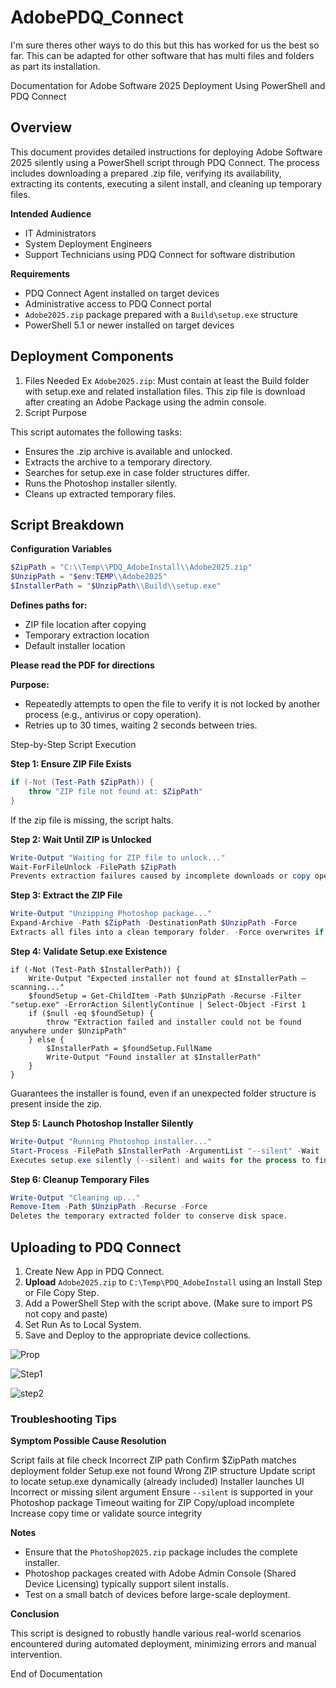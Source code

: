 # AdobePDQ_Connect

I'm sure theres other ways to do this but this has worked for us the best so far. This can be adapted for other software that has multi files and folders as part its installation. 

Documentation for Adobe Software 2025 Deployment Using PowerShell and PDQ Connect
 
## Overview
This document provides detailed instructions for deploying Adobe Software 2025 silently using a PowerShell script through PDQ Connect. The process includes downloading a prepared .zip file, verifying its availability, extracting its contents, executing a silent install, and cleaning up temporary files.

**Intended Audience**
- IT Administrators
- System Deployment Engineers
- Support Technicians using PDQ Connect for software distribution

**Requirements**
- PDQ Connect Agent installed on target devices
- Administrative access to PDQ Connect portal
- `Adobe2025.zip` package prepared with a `Build\setup.exe` structure
- PowerShell 5.1 or newer installed on target devices

## Deployment Components
1. Files Needed Ex `Adobe2025.zip`: Must contain at least the Build folder with setup.exe and related installation files. This zip file is download after creating an Adobe Package using the admin console. 
2. Script Purpose

This script automates the following tasks:
- Ensures the .zip archive is available and unlocked.
- Extracts the archive to a temporary directory.
- Searches for setup.exe in case folder structures differ.
- Runs the Photoshop installer silently.
- Cleans up extracted temporary files.

## Script Breakdown

**Configuration Variables**
```powershell
$ZipPath = "C:\\Temp\\PDQ_AdobeInstall\\Adobe2025.zip"
$UnzipPath = "$env:TEMP\\Adobe2025"
$InstallerPath = "$UnzipPath\\Build\\setup.exe"
```
**Defines paths for:**

- ZIP file location after copying
- Temporary extraction location
- Default installer location

**Please read the PDF for directions**

**Purpose:**
- Repeatedly attempts to open the file to verify it is not locked by another process (e.g., antivirus or copy operation).
- Retries up to 30 times, waiting 2 seconds between tries.
 
Step-by-Step Script Execution

**Step 1: Ensure ZIP File Exists**
```powershell
if (-Not (Test-Path $ZipPath)) {
    throw "ZIP file not found at: $ZipPath"
}
```
If the zip file is missing, the script halts.

**Step 2: Wait Until ZIP is Unlocked**
```powershell
Write-Output "Waiting for ZIP file to unlock..."
Wait-ForFileUnlock -FilePath $ZipPath
Prevents extraction failures caused by incomplete downloads or copy operations.
```
**Step 3: Extract the ZIP File**
```powershell
Write-Output "Unzipping Photoshop package..."
Expand-Archive -Path $ZipPath -DestinationPath $UnzipPath -Force
Extracts all files into a clean temporary folder. -Force overwrites if a previous attempt left remnants.
```
**Step 4: Validate Setup.exe Existence**
```
if (-Not (Test-Path $InstallerPath)) {
    Write-Output "Expected installer not found at $InstallerPath — scanning..."
    $foundSetup = Get-ChildItem -Path $UnzipPath -Recurse -Filter "setup.exe" -ErrorAction SilentlyContinue | Select-Object -First 1
    if ($null -eq $foundSetup) {
        throw "Extraction failed and installer could not be found anywhere under $UnzipPath"
    } else {
        $InstallerPath = $foundSetup.FullName
        Write-Output "Found installer at $InstallerPath"
    }
}
```
Guarantees the installer is found, even if an unexpected folder structure is present inside the zip.

**Step 5: Launch Photoshop Installer Silently**
```powershell
Write-Output "Running Photoshop installer..."
Start-Process -FilePath $InstallerPath -ArgumentList "--silent" -Wait
Executes setup.exe silently (--silent) and waits for the process to finish.
```
**Step 6: Cleanup Temporary Files**
```powershell
Write-Output "Cleaning up..."
Remove-Item -Path $UnzipPath -Recurse -Force
Deletes the temporary extracted folder to conserve disk space.
 ```

## Uploading to PDQ Connect

1.	Create New App in PDQ Connect.
2.	**Upload** `Adobe2025.zip` to `C:\Temp\PDQ_AdobeInstall` using an Install Step or File Copy Step.
3.	Add a PowerShell Step with the script above. (Make sure to import PS not copy and paste)
4.	Set Run As to Local System.
5.	Save and Deploy to the appropriate device collections.

![Prop](https://github.com/user-attachments/assets/940fad30-8834-44c0-97c9-1347aa34742c)

![Step1](https://github.com/user-attachments/assets/2ac499e7-bab5-4c6b-bd65-629c6b0476c6)

![step2](https://github.com/user-attachments/assets/5af037c3-7a3e-44ad-9cad-01dc28a2d2bb)

### Troubleshooting Tips

**Symptom	Possible Cause	Resolution**

Script fails at file check	Incorrect ZIP path	Confirm $ZipPath matches deployment folder
Setup.exe not found	Wrong ZIP structure	Update script to locate setup.exe dynamically (already included)
Installer launches UI	Incorrect or missing silent argument	Ensure `--silent` is supported in your Photoshop package
Timeout waiting for ZIP	Copy/upload incomplete	Increase copy time or validate source integrity

**Notes**
- Ensure that the `PhotoShop2025.zip` package includes the complete installer.
- Photoshop packages created with Adobe Admin Console (Shared Device Licensing) typically support silent installs.
- Test on a small batch of devices before large-scale deployment.

**Conclusion**

This script is designed to robustly handle various real-world scenarios encountered during automated deployment, minimizing errors and manual intervention.
 
End of Documentation
